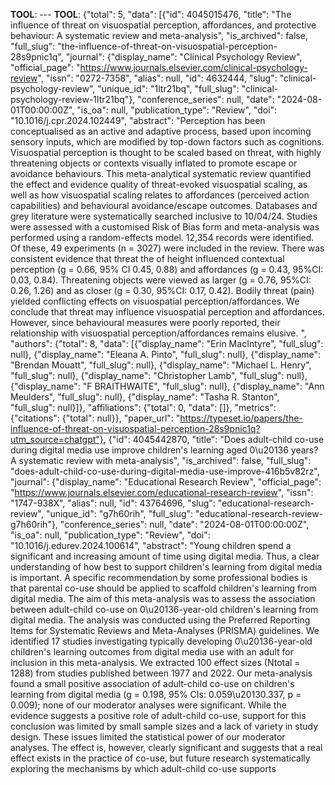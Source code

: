**TOOL**: --- **TOOL**: {"total": 5, "data": [{"id": 4045015476, "title": "The influence of threat on visuospatial perception, affordances, and protective behaviour: A systematic review and meta-analysis", "is_archived": false, "full_slug": "the-influence-of-threat-on-visuospatial-perception-28s9pnic1q", "journal": {"display_name": "Clinical Psychology Review", "official_page": "https://www.journals.elsevier.com/clinical-psychology-review", "issn": "0272-7358", "alias": null, "id": 4632444, "slug": "clinical-psychology-review", "unique_id": "1ltr21bq", "full_slug": "clinical-psychology-review-1ltr21bq"}, "conference_series": null, "date": "2024-08-01T00:00:00Z", "is_oa": null, "publication_type": "Review", "doi": "10.1016/j.cpr.2024.102449", "abstract": "Perception has been conceptualised as an active and adaptive process, based upon incoming sensory inputs, which are modified by top-down factors such as cognitions. Visuospatial perception is thought to be scaled based on threat, with highly threatening objects or contexts visually inflated to promote escape or avoidance behaviours. This meta-analytical systematic review quantified the effect and evidence quality of threat-evoked visuospatial scaling, as well as how visuospatial scaling relates to affordances (perceived action capabilities) and behavioural avoidance/escape outcomes. Databases and grey literature were systematically searched inclusive to 10/04/24. Studies were assessed with a customised Risk of Bias form and meta-analysis was performed using a random-effects model. 12,354 records were identified. Of these, 49 experiments (n = 3027) were included in the review. There was consistent evidence that threat the of height influenced contextual perception (g = 0.66, 95% CI 0.45, 0.88) and affordances (g = 0.43, 95%CI: 0.03, 0.84). Threatening objects were viewed as larger (g = 0.76, 95%CI: 0.26, 1.26) and as closer (g = 0.30, 95%CI: 0.17, 0.42). Bodily threat (pain) yielded conflicting effects on visuospatial perception/affordances. We conclude that threat may influence visuospatial perception and affordances. However, since behavioural measures were poorly reported, their relationship with visuospatial perception/affordances remains elusive. ", "authors": {"total": 8, "data": [{"display_name": "Erin MacIntyre", "full_slug": null}, {"display_name": "Eleana A. Pinto", "full_slug": null}, {"display_name": "Brendan Mouatt", "full_slug": null}, {"display_name": "Michael L. Henry", "full_slug": null}, {"display_name": "Christopher Lamb", "full_slug": null}, {"display_name": "F BRAITHWAITE", "full_slug": null}, {"display_name": "Ann Meulders", "full_slug": null}, {"display_name": "Tasha R. Stanton", "full_slug": null}]}, "affiliations": {"total": 0, "data": []}, "metrics": {"citations": {"total": null}}, "paper_url": "https://typeset.io/papers/the-influence-of-threat-on-visuospatial-perception-28s9pnic1q?utm_source=chatgpt"}, {"id": 4045442870, "title": "Does adult-child co-use during digital media use improve children's learning aged 0\u20136 years? A systematic review with meta-analysis", "is_archived": false, "full_slug": "does-adult-child-co-use-during-digital-media-use-improve-416b5v82rz", "journal": {"display_name": "Educational Research Review", "official_page": "https://www.journals.elsevier.com/educational-research-review", "issn": "1747-938X", "alias": null, "id": 43764696, "slug": "educational-research-review", "unique_id": "g7h60rih", "full_slug": "educational-research-review-g7h60rih"}, "conference_series": null, "date": "2024-08-01T00:00:00Z", "is_oa": null, "publication_type": "Review", "doi": "10.1016/j.edurev.2024.100614", "abstract": "Young children spend a significant and increasing amount of time using digital media. Thus, a clear understanding of how best to support children's learning from digital media is important. A specific recommendation by some professional bodies is that parental co-use should be applied to scaffold children's learning from digital media. The aim of this meta-analysis was to assess the association between adult-child co-use on 0\u20136-year-old children's learning from digital media. The analysis was conducted using the Preferred Reporting Items for Systematic Reviews and Meta-Analyses (PRISMA) guidelines. We identified 17 studies investigating typically developing 0\u20136-year-old children's learning outcomes from digital media use with an adult for inclusion in this meta-analysis. We extracted 100 effect sizes (Ntotal = 1288) from studies published between 1977 and 2022. Our meta-analysis found a small positive association of adult-child co-use on children's learning from digital media (g = 0.198, 95% CIs: 0.059\u20130.337, p = 0.009); none of our moderator analyses were significant. While the evidence suggests a positive role of adult-child co-use, support for this conclusion was limited by small sample sizes and a lack of variety in study design. These issues limited the statistical power of our moderator analyses. The effect is, however, clearly significant and suggests that a real effect exists in the practice of co-use, but future research systematically exploring the mechanisms by which adult-child co-use supports